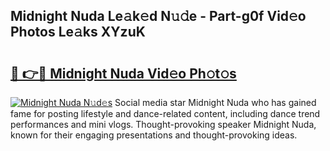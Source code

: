 ## Midnight Nuda Le𝚊k𝚎d N𝚞𝚍e - Part-g0f Vid𝚎o Photos Le𝚊ks XYzuK

# <h2><a href="http://fbc3y35.evod.top/?m=Midnight+Nuda">🔗 👉🔴 Midnight Nuda Vid𝚎o Ph𝚘t𝚘s</a></h2>

[![Midnight Nuda N𝚞d𝚎s](https://i.imgur.com/8V9OHl7.gif)](http://fbc3y35.evod.top/?m=Midnight+Nuda)
Social media star Midnight Nuda who has gained fame for posting lifestyle and dance-related content, including dance trend performances and mini vlogs. Thought-provoking speaker Midnight Nuda, known for their engaging presentations and thought-provoking ideas. 
